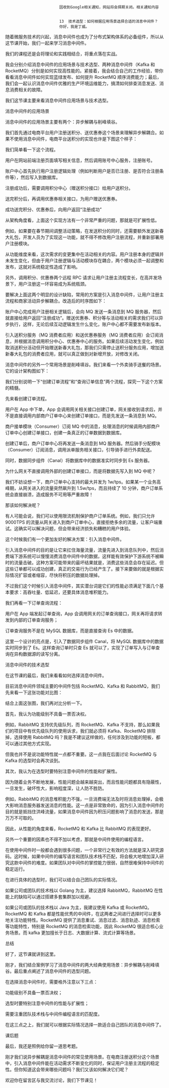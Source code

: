 
                            
                            因收到Google相关通知，网站将会择期关闭。相关通知内容
                            
                            
                            13  技术选型：如何根据应用场景选择合适的消息中间件？
                            你好，我是丁威。

随着微服务技术的兴起，消息中间件也成为了分布式架构体系的必备组件，所以从这节课开始，我们一起来学习消息中间件。

我们的课程还是会将理论和实践相结合，将重点落在实战。

我会分别介绍消息中间件的应用场景与技术选型、两种消息中间件（Kafka 和 RocketMQ）分别是如何实现高性能的。紧接着，我会结合自己的工作经验，带你看看消息中间件如何实现蓝绿发布、如何提升 RocketMQ 顺序消费能力；最后，我们会一起认识消息中间件优雅的生产环境运维能力，搞清如何排查消息发送、消息消费相关的故障。

我们这节课主要来看消息中间件应用场景与技术选型。

消息中间件的应用场景

消息中间件的应用场景主要有两个：异步解耦与削峰填谷。

我们首先通过电商平台用户注册送积分、送优惠券这个场景来理解异步解耦合。如果不使用消息中间件，电商平台送积分的实现也许是下图这个样子：



我们简单看一下这个流程。


用户在网站前端注册页面填写相关信息，然后调用账号中心服务，注册账号。

账户中心首先执行用户注册逻辑处理（例如判断用户是否已注册、是否符合注册条件等），然后写入到数据库。

注册成功后，需要调用积分中心（赠送积分接口）给用户送积分。

送完积分后，再调用优惠券相关接口，为用户赠送优惠券。

成功送完积分、优惠券后，向用户返回“注册成功”


从架构角度看，上面这个实现方法有一个非常严重的问题，那就是可扩展性低。

例如，如果要在春节期间调整活动策略，在发送积分的同时，还需要额外发送新春大礼包，开发人员为了实现这一功能，就不得不修改用户注册流程，并重新部署用户注册模块。

从功能维度来看，这次需求的变更集中在活动相关的内容。用户注册本身的逻辑并未发生变化，但由于用户注册逻辑与活动模块存在耦合，两个模块必须一起调整和发布，这就对系统稳定性造成了影响。

另外，调用积分、优惠券两个远程 RPC 请求让用户注册主流程变长，在高并发场景下，用户注册这一环容易成为系统瓶颈。

要解决上面这两个明显的设计缺陷，常用的方案是引入消息中间件，让用户注册主流程和商家活动异步解耦合。改造后的时序图如下：



账户中心完成用户注册相关逻辑后，会向 MQ 发送一条消息到 MQ 服务器，然后就直接给用户返回“注册成功”。赠送优惠券、积分等与活动相关的需求我们可以异步执行，这样，无论后续互动逻辑发生什么变化，账户中心都不需要发布新版本。

引入送积分服务（MQ 消费者应用）和送优惠券服务（MQ 消费者应用）会订阅消息，并根据消息调用积分中心、优惠券中心的服务。如果后续活动发生变化，例如取消送积分活动但开始赠送新春大礼包，那我们只需停止送积分服务应用，增加送新春大礼包的消费者应用，就可以真正做到对新增开放，对修改关闭。

消息中间件的另外一个常用场景是削峰填谷。我们来看一个外卖骑手送餐的场景。它的设计架构图如下：



我们分别说明一下“创建订单流程”和“查询订单信息”两个流程，探究一下这个方案的精髓。

先来看创建订单流程。


用户在 App 中下单，App 会调用网关相关接口创建订单，网关接收到请求后，并不是直接调用内部商户订单中心来创建订单接口，而是先发送一条消息到 MQ。

商户接单模块（Consumer）订阅 MQ 中的消息，处理消息的时候调用内部商户订单中心创建订单接口，创建一条真正的订单数据到数据库。

创建订单后，商户订单中心将再发送一条消息到 MQ 服务器。然后骑手分配模块（Consumer）订阅消息，调用派单服务相关接口，引导骑手进行外卖配送。

同时，数据同步组件（Canal）将数据库中的数据准实时同步到 Es 服务器。


为什么网关不直接调用外部的创建订单接口，而是将数据先写入到 MQ 中呢？

我们不妨设想一下，商户订单中心支持的最大并发为 1w/tps。如果某一个业务高峰期，从网关进入的流量突然飙升到 1.5w/tps，而且持续了 10 分钟，商户订单系统会直接崩溃，造成服务不可用等严重故障！

那该如何解决呢？

有人可能会说，我们可以使用限流机制保护商户订单系统。例如，我们只允许 9000TPS 的流量从网关进入到商户订单中心，直接拒绝多余的流量，让客户端重试。这确实可以解决问题，但会带来经济损失和糟糕的用户体验。

这个时候我们有一个更加友好的解决方案：引入消息中间件。

引入消息中间件的目的是让它来扛住海量流量，流量先进入到消息队列中，然后消费端下游系统可以慢慢消费消息中间件中的数据，这样能有效保护下游系统不被瞬时的流量击破。这种方案可能带来的最坏结果就是，消费这些消息会存在延迟。但这些订单都可以成功创建，真正的交易行为已经产生了。接下来要做的就是根据实际情况扩容或者缩容，尽快将积压的数据处理掉。

不过我们这个时候引入消息中间件，其实潜台词是它们的性能必须满足下面几个基本要求：高吞吐量、低延迟，还要具体消息堆积能力。

我们再看一下订单查询流程：


用户在 App 端发起订单查询，App 会调用网关的订单查询接口，网关再将请求转发到内部的订单查询服务；

订单查询服务不是在 MySQL 数据库，而是直接查询 Es 中的数据。


这里一个设计的亮点是，引入了数据同步组件 Canal，将 MySQL 数据库中的数据实时同步到了 Es。这样查询订单时只查 Es 就可以了，实现了订单写入与订单查询在异构数据源的读写分离。

消息中间件的技术选型

在这节课的最后，我们来看看如何选择消息中间件。

目前消息中间件领域主要的中间件包括 RocketMQ、Kafka 和 RabbitMQ，我们先来看一下这张功能对比图：



结合上面这张图，我们再对比分析一下。

首先，我认为功能级别不具备一票否决权。

例如，RabbitMQ 支持优先级队列，而 RocketMQ、Kafka 不支持，那么如果我们的项目中有优先级队列的使用诉求，我们就必须将 Kafka、RocketMQ 排除掉，选择使用 RabbitMQ 吗？我是不建议这样做的，任何涉及到功能的短板，都可以通过其他方式实现。

但我也并不是说功能特性就一点都不重要。这一点我在后面讨论 RocketMQ 与 Kafka 的选型时会再次谈到。

其次，我认为在选型时要特别注意中间件的性能和扩展性。

因为随着业务不断地发展，性能问题会越来越突出，而且性能问题都具有隐蔽性，一旦发生，破坏性大，影响程度深，让人防不胜防。

例如，RabbitMQ 的消息堆积能力不强，一旦消费端无法及时将消息处理掉，会极大影响消息服务器发送消息的性能。这一点是非常致命的，因为引入消息中间件的目的就是抵挡住洪峰流量，如果消息中间件因为积压问题影响了消息的发送，那是万万不可取的。

因此，从性能的角度来看，RocketMQ 和 Kafka 比 RabbitMQ 的表现更好。

另外一个重要的因素也不得不加以考虑，那就是中间件使用的编程语言。

在使用中间件时一般都会遇到很多问题，一个非常行之有效的方法就是深入研究源码。这时候，如果中间件的编写语言和团队技术栈不匹配，将会极大地增加深入研究这款中间件的难度。如果团队对中间件的掌控能力很弱，自然很难保持中间件的稳定运行。

在进行具体的选型时，我们可以结合自己团队的实际情况。


如果公司或团队的技术栈以 Golang 为主，建议选择 RabbitMQ，RabbitMQ 在性能上的缺陷可以通过搭建多套集群加以规避。

如果公司或团队的技术栈以 Java 为主，我建议使用 Kafka 或 RocketMQ。RocketMQ 和 Kafka 都是性能优秀的中间件，在这两者之间进行选择时可以更多地关注功能特性。RocketMQ 提供了消息重试、消息过滤、消息轨迹、消息检索等功能特性，特别是 RocketMQ 的消息检索功能，因此 RocketMQ 很适合核心业务场景。而 kafka 更加擅长于日志、大数据计算、流式计算等场景。


总结

好了，这节课就讲到这里。

刚才，我们结合案例学习了消息中间件的两大经典使用场景：异步解耦与削峰填谷。最后重点阐述了消息中间件的选型问题。

在选择消息中间件时，需要格外注意以下三点：


功能级别不具备一票否决权；

选型时要特别注意中间件的性能与扩展性；

需要注重团队技术栈与中间件编程语言的匹配度。


在这三点之上，我们就可以根据实际情况选择一款适合自己团队的消息中间件了。

课后题

最后，我还是照例给你留一道思考题。

刚才我们说异步解耦是消息中间件的常见使用场景。在电商注册送积分这个场景中，引入消息中间件能在活动需求不断变化的同时，保证用户注册主流程的稳定性。但你知道这会带来哪些问题吗？我们又该如何解决它们呢？

欢迎你在留言区与我交流讨论，我们下节课见！

                        
                        
                            